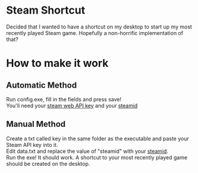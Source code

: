 # Steam Shortcut
Decided that I wanted to have a shortcut on my desktop to start up my most recently played Steam game.
Hopefully a non-horrific implementation of that?

# How to make it work
## Automatic Method
Run config.exe, fill in the fields and press save!<br>
You'll need your [steam web API key](https://steamcommunity.com/dev/apikey) and your [steamid](https://steamid.xyz/)

## Manual Method
Create a txt called key in the same folder as the executable and paste your Steam API key into it.<br>
Edit data.txt and replace the value of "steamid" with your [steamid](https://steamid.xyz/).<br>
Run the exe! It should work. A shortcut to your most recently played game should be created on the desktop.
